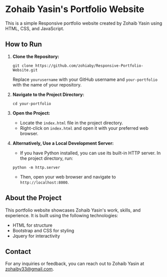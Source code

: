 # Zohaib Yasin's Portfolio Website

This is a simple Responsive portfolio website created by Zohaib Yasin using HTML, CSS, and JavaScript.

## How to Run

1. **Clone the Repository:**
    ```
    git clone https://github.com/zohiaby/Responsive-Portfolio-Website.git
    ```
    Replace `yourusername` with your GitHub username and `your-portfolio` with the name of your repository.

2. **Navigate to the Project Directory:**
    ```
    cd your-portfolio
    ```

3. **Open the Project:**
    - Locate the `index.html` file in the project directory.
    - Right-click on `index.html` and open it with your preferred web browser.

4. **Alternatively, Use a Local Development Server:**
    - If you have Python installed, you can use its built-in HTTP server. In the project directory, run:
    ```
    python -m http.server
    ```
    - Then, open your web browser and navigate to `http://localhost:8000`.

## About the Project

This portfolio website showcases Zohaib Yasin's work, skills, and experience. It is built using the following technologies:
- HTML for structure
- Bootstrap and CSS for styling
- Jquery for interactivity

## Contact

For any inquiries or feedback, you can reach out to Zohaib Yasin at [zohaiby33@gmail.com](mailto:zohaiby33@gmail.com).
